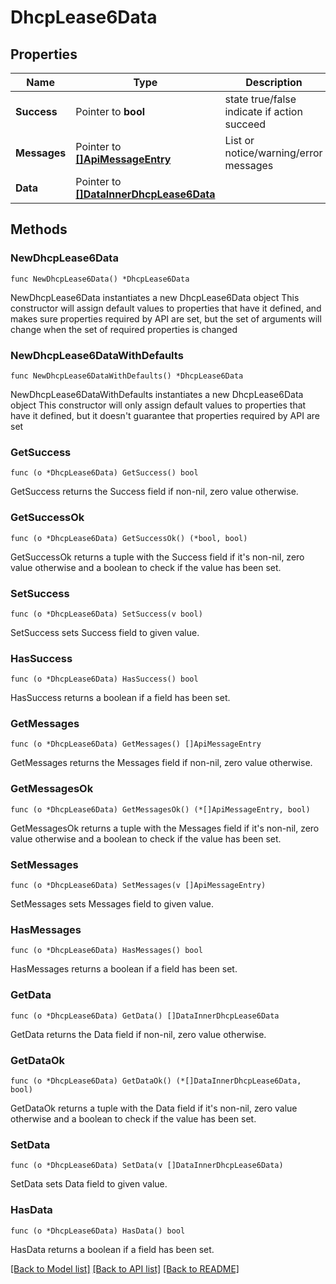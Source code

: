 # DhcpLease6Data

## Properties

Name | Type | Description | Notes
------------ | ------------- | ------------- | -------------
**Success** | Pointer to **bool** | state true/false indicate if action succeed | [optional] 
**Messages** | Pointer to [**[]ApiMessageEntry**](ApiMessageEntry.md) | List or notice/warning/error messages | [optional] 
**Data** | Pointer to [**[]DataInnerDhcpLease6Data**](DataInnerDhcpLease6Data.md) |  | [optional] 

## Methods

### NewDhcpLease6Data

`func NewDhcpLease6Data() *DhcpLease6Data`

NewDhcpLease6Data instantiates a new DhcpLease6Data object
This constructor will assign default values to properties that have it defined,
and makes sure properties required by API are set, but the set of arguments
will change when the set of required properties is changed

### NewDhcpLease6DataWithDefaults

`func NewDhcpLease6DataWithDefaults() *DhcpLease6Data`

NewDhcpLease6DataWithDefaults instantiates a new DhcpLease6Data object
This constructor will only assign default values to properties that have it defined,
but it doesn't guarantee that properties required by API are set

### GetSuccess

`func (o *DhcpLease6Data) GetSuccess() bool`

GetSuccess returns the Success field if non-nil, zero value otherwise.

### GetSuccessOk

`func (o *DhcpLease6Data) GetSuccessOk() (*bool, bool)`

GetSuccessOk returns a tuple with the Success field if it's non-nil, zero value otherwise
and a boolean to check if the value has been set.

### SetSuccess

`func (o *DhcpLease6Data) SetSuccess(v bool)`

SetSuccess sets Success field to given value.

### HasSuccess

`func (o *DhcpLease6Data) HasSuccess() bool`

HasSuccess returns a boolean if a field has been set.

### GetMessages

`func (o *DhcpLease6Data) GetMessages() []ApiMessageEntry`

GetMessages returns the Messages field if non-nil, zero value otherwise.

### GetMessagesOk

`func (o *DhcpLease6Data) GetMessagesOk() (*[]ApiMessageEntry, bool)`

GetMessagesOk returns a tuple with the Messages field if it's non-nil, zero value otherwise
and a boolean to check if the value has been set.

### SetMessages

`func (o *DhcpLease6Data) SetMessages(v []ApiMessageEntry)`

SetMessages sets Messages field to given value.

### HasMessages

`func (o *DhcpLease6Data) HasMessages() bool`

HasMessages returns a boolean if a field has been set.

### GetData

`func (o *DhcpLease6Data) GetData() []DataInnerDhcpLease6Data`

GetData returns the Data field if non-nil, zero value otherwise.

### GetDataOk

`func (o *DhcpLease6Data) GetDataOk() (*[]DataInnerDhcpLease6Data, bool)`

GetDataOk returns a tuple with the Data field if it's non-nil, zero value otherwise
and a boolean to check if the value has been set.

### SetData

`func (o *DhcpLease6Data) SetData(v []DataInnerDhcpLease6Data)`

SetData sets Data field to given value.

### HasData

`func (o *DhcpLease6Data) HasData() bool`

HasData returns a boolean if a field has been set.


[[Back to Model list]](../README.md#documentation-for-models) [[Back to API list]](../README.md#documentation-for-api-endpoints) [[Back to README]](../README.md)


